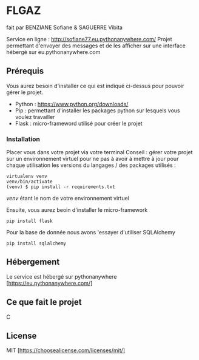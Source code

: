 # FLGAZ
fait par BENZIANE Sofiane & SAGUERRE Vibita

Service en ligne : http://sofiane77.eu.pythonanywhere.com/
Projet permettant d'envoyer des messages et de les afficher sur une interface hébergé sur eu.pythonanywhere.com

## Prérequis
Vous aurez besoin d'installer ce qui est indiqué ci-dessus pour pouvoir gérer le projet.
  - Python : https://www.python.org/downloads/
  - Pip : permettant d'installer les packages python sur lesquels vous voulez travailler
  - Flask : micro-frameword utilisé pour créer le projet

### Installation

Placer vous dans votre projet via votre terminal
Conseil : gérer votre projet sur un environnement virtuel pour ne pas à avoir à mettre à jour pour chaque utilisation les versions du langages / des packages utilisés :
```
virtualenv venv
venv/bin/activate
(venv) $ pip install -r requirements.txt
```
*venv* étant le nom de votre environnement virtuel

Ensuite, vous aurez beoin d'installer le micro-framework

```
pip install flask
```

Pour la base de donnée nous avons 'essayer d'utiliser SQLAlchemy
```
pip install sqlalchemy
```

## Hébergement

Le service est hébergé sur pythonanywhere [https://eu.pythonanywhere.com/]

## Ce que fait le projet

C

## License

MIT [https://choosealicense.com/licenses/mit/]
